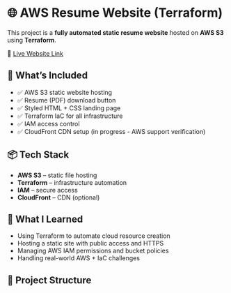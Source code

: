 # 🌐 AWS Resume Website (Terraform)

This project is a **fully automated static resume website** hosted on **AWS S3** using **Terraform**.

📄 [Live Website Link](http://raatheys-resume-site.s3-website-us-east-1.amazonaws.com/)

## 🚀 What’s Included

- ✅ AWS S3 static website hosting
- ✅ Resume (PDF) download button
- ✅ Styled HTML + CSS landing page
- ✅ Terraform IaC for all infrastructure
- ✅ IAM access control
- ✅ CloudFront CDN setup (in progress - AWS support verification)

## 📦 Tech Stack

- **AWS S3** – static file hosting  
- **Terraform** – infrastructure automation  
- **IAM** – secure access  
- **CloudFront** – CDN (optional)

## 🧠 What I Learned

- Using Terraform to automate cloud resource creation
- Hosting a static site with public access and HTTPS
- Managing AWS IAM permissions and bucket policies
- Handling real-world AWS + IaC challenges

## 📁 Project Structure

